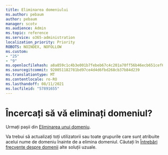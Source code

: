 ```yaml
---
title: Eliminarea domeniului
ms.author: pebaum
author: pebaum
manager: scotv
ms.audience: Admin
ms.topic: reference
ms.service: o365-administration
localization_priority: Priority
ROBOTS: NOINDEX, NOFOLLOW
ms.custom:
- "25"
- "9"
ms.openlocfilehash: a8a859c1c4b3e001b7febeb67c4c201a70ff56b46ecb651cef69d88500846626
ms.sourcegitcommit: 920051182781bd97ce4d4d6fbd268cb37b84d239
ms.translationtype: MT
ms.contentlocale: ro-RO
ms.lasthandoff: 08/11/2021
ms.locfileid: "57891655"
---
```

# <a name="trying-to-remove-your-domain"></a>Încercați să vă eliminați domeniul?

Urmați pașii din [Eliminarea unui domeniu](https://docs.microsoft.com/microsoft-365/admin/get-help-with-domains/remove-a-domain).
  
Va trebui să actualizați toți utilizatorii sau toate grupurile care sunt atribuite acelui nume de domeniu înainte de a elimina domeniul. Căutați în [Întrebări frecvente despre domenii](https://docs.microsoft.com/microsoft-365/admin/setup/domains-faq) alte soluții uzuale.
  